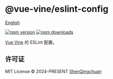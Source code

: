 # @vue-vine/eslint-config

[English](./README.md)

[![npm version][npm-version-src]][npm-version-href]
[![npm downloads][npm-downloads-src]][npm-downloads-href]

[Vue Vine](https://vue-vine.dev) 的 ESLint 配置。

## 许可证

MIT License © 2024-PRESENT [ShenQingchuan](https://github.com/shenqingchuan)

<!-- Badges -->

[npm-version-src]: https://img.shields.io/npm/v/@vue-vine/eslint-plugin?style=flat&colorA=080f12&colorB=1fa669
[npm-version-href]: https://npmjs.com/package/@vue-vine/eslint-plugin
[npm-downloads-src]: https://img.shields.io/npm/dm/@vue-vine/eslint-plugin?style=flat&colorA=080f12&colorB=1fa669
[npm-downloads-href]: https://npmjs.com/package/@vue-vine/eslint-plugin
